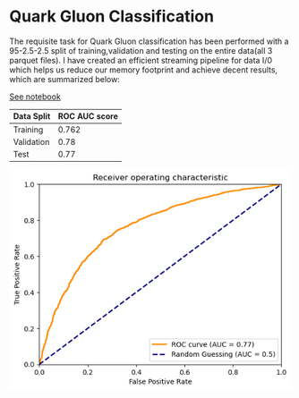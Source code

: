 # Quark Gluon Classification


The requisite task for Quark Gluon classification has been performed with a 95-2.5-2.5 split of training,validation and testing on the entire data(all 3 parquet files). I have created an efficient streaming pipeline for data I/0 which helps us reduce our memory footprint and achieve decent results, which are summarized below:


[See notebook](./common_task_2.ipynb)


| Data Split      | ROC AUC score   |
| --------------- | --------------- |
| Training        | 0.762           |
| Validation      | 0.78            |
| Test            | 0.77            |


![](./roc.png)
